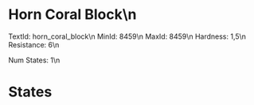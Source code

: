 # Horn Coral Block\n
TextId: horn_coral_block\n
MinId: 8459\n
MaxId: 8459\n
Hardness: 1,5\n
Resistance: 6\n

Num States: 1\n
# States
```

```
